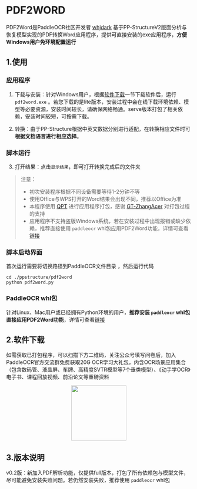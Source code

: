 # PDF2WORD

PDF2Word是PaddleOCR社区开发者 [whjdark](https://github.com/whjdark) 基于PP-StructureV2版面分析与恢复模型实现的PDF转换Word应用程序，提供可直接安装的exe应用程序，**方便Windows用户免环境配置运行**

## 1.使用

### 应用程序

1. 下载与安装：针对Windows用户，根据[软件下载]()一节下载软件后，运行 `pdf2word.exe` 。若您下载的是lite版本，安装过程中会在线下载环境依赖、模型等必要资源，安装时间较长，请确保网络畅通。serve版本打包了相关依赖，安装时间较短，可按需下载。

2. 转换：由于PP-Structure根据中英文数据分别进行适配，在转换相应文件时可**根据文档语言进行相应选择**。

### 脚本运行

3. 打开结果：点击`显示结果`，即可打开转换完成后的文件夹

> 注意：
>
> - 初次安装程序根据不同设备需要等待1-2分钟不等
> - 使用Office与WPS打开的Word结果会出现不同，推荐以Office为准
> - 本程序使用 [QPT](https://github.com/QPT-Family/QPT) 进行应用程序打包，感谢 [GT-ZhangAcer](https://github.com/GT-ZhangAcer) 对打包过程的支持
> - 应用程序不支持盗版Windows系统，若在安装过程中出现报错或缺少依赖，推荐直接使用 `paddleocr` whl包应用PDF2Word功能，详情可查看[链接](https://github.com/PaddlePaddle/PaddleOCR/blob/release/2.6/ppstructure/docs/quickstart.md)

### 脚本启动界面

首次运行需要将切换路径到PaddleOCR文件目录 ，然后运行代码

```
cd ./ppstructure/pdf2word
python pdf2word.py
```

### PaddleOCR whl包

针对Linux、Mac用户或已经拥有Python环境的用户，**推荐安装 `paddleocr` whl包直接应用PDF2Word功能**，详情可查看[链接](https://github.com/PaddlePaddle/PaddleOCR/blob/release/2.6/ppstructure/docs/quickstart.md)

<a name="download"></a>

## 2.软件下载

如需获取已打包程序，可以扫描下方二维码，关注公众号填写问卷后，加入PaddleOCR官方交流群免费获取20G OCR学习大礼包，内含OCR场景应用集合（包含数码管、液晶屏、车牌、高精度SVTR模型等7个垂类模型）、《动手学OCR》电子书、课程回放视频、前沿论文等重磅资料

<div align="center">
<img src="https://user-images.githubusercontent.com/50011306/186369636-35f2008b-df5a-4784-b1f5-cebebcb2b7a5.jpg"  width = "150" height = "150" />
</div>

## 3.版本说明

v0.2版：新加入PDF解析功能，仅提供full版本，打包了所有依赖包与模型文件，尽可能避免安装失败问题。若仍然安装失败，推荐使用 `paddleocr` whl包
